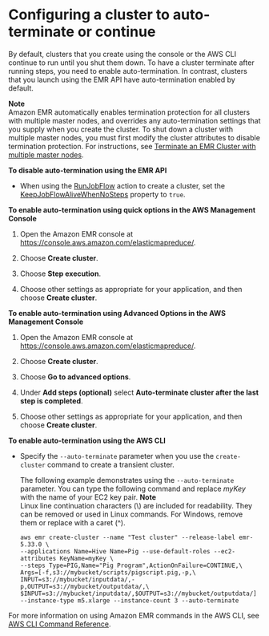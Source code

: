 # Configuring a cluster to auto\-terminate or continue<a name="emr-plan-longrunning-transient"></a>

By default, clusters that you create using the console or the AWS CLI continue to run until you shut them down\. To have a cluster terminate after running steps, you need to enable auto\-termination\. In contrast, clusters that you launch using the EMR API have auto\-termination enabled by default\.

**Note**  
Amazon EMR automatically enables termination protection for all clusters with multiple master nodes, and overrides any auto\-termination settings that you supply when you create the cluster\. To shut down a cluster with multiple master nodes, you must first modify the cluster attributes to disable termination protection\. For instructions, see [Terminate an EMR Cluster with multiple master nodes](emr-plan-ha-launch.md#emr-plan-ha-launch-terminate)\.

**To disable auto\-termination using the EMR API**
+ When using the [RunJobFlow](https://docs.aws.amazon.com/ElasticMapReduce/latest/API/API_RunJobFlow.html) action to create a cluster, set the [KeepJobFlowAliveWhenNoSteps](https://docs.aws.amazon.com/ElasticMapReduce/latest/API/API_JobFlowInstancesConfig.html#EMR-Type-JobFlowInstancesConfig-KeepJobFlowAliveWhenNoSteps) property to `true`\.

**To enable auto\-termination using quick options in the AWS Management Console**

1. Open the Amazon EMR console at [https://console\.aws\.amazon\.com/elasticmapreduce/](https://console.aws.amazon.com/elasticmapreduce/)\.

1. Choose **Create cluster**\.

1. Choose **Step execution**\.

1. Choose other settings as appropriate for your application, and then choose **Create cluster**\.

**To enable auto\-termination using Advanced Options in the AWS Management Console**

1. Open the Amazon EMR console at [https://console\.aws\.amazon\.com/elasticmapreduce/](https://console.aws.amazon.com/elasticmapreduce/)\.

1. Choose **Create cluster**\.

1. Choose **Go to advanced options**\.

1. Under **Add steps \(optional\)** select **Auto\-terminate cluster after the last step is completed**\.

1. Choose other settings as appropriate for your application, and then choose **Create cluster**\.

**To enable auto\-termination using the AWS CLI**
+ Specify the `--auto-terminate` parameter when you use the `create-cluster` command to create a transient cluster\.

  The following example demonstrates using the `--auto-terminate` parameter\. You can type the following command and replace *myKey* with the name of your EC2 key pair\.
**Note**  
Linux line continuation characters \(\\\) are included for readability\. They can be removed or used in Linux commands\. For Windows, remove them or replace with a caret \(^\)\.

  ```
  aws emr create-cluster --name "Test cluster" --release-label emr-5.33.0 \
  --applications Name=Hive Name=Pig --use-default-roles --ec2-attributes KeyName=myKey \
  --steps Type=PIG,Name="Pig Program",ActionOnFailure=CONTINUE,\
  Args=[-f,s3://mybucket/scripts/pigscript.pig,-p,\
  INPUT=s3://mybucket/inputdata/,-p,OUTPUT=s3://mybucket/outputdata/,\
  $INPUT=s3://mybucket/inputdata/,$OUTPUT=s3://mybucket/outputdata/]
  --instance-type m5.xlarge --instance-count 3 --auto-terminate
  ```

For more information on using Amazon EMR commands in the AWS CLI, see [AWS CLI Command Reference](https://docs.aws.amazon.com/cli/latest/reference/emr)\.